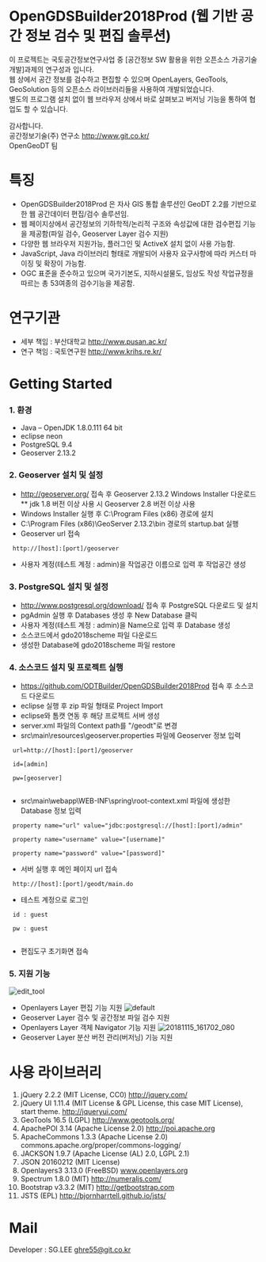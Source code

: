 <a name="korean"></a>
OpenGDSBuilder2018Prod (웹 기반 공간 정보 검수 및 편집 솔루션) 
=======
이 프로젝트는 국토공간정보연구사업 중 [공간정보 SW 활용을 위한 오픈소스 가공기술 개발]과제의 연구성과 입니다.<br>
웹 상에서 공간 정보를 검수하고 편집할 수 있으며 OpenLayers, GeoTools, GeoSolution 등의 오픈소스 라이브러리들을 사용하여 개발되었습니다.<br>
별도의 프로그램 설치 없이 웹 브라우저 상에서 바로 살펴보고 버저닝 기능을 통하여 협업도 할 수 있습니다.<br>

감사합니다.<br>
공간정보기술(주) 연구소 <link>http://www.git.co.kr/<br>
OpenGeoDT 팀


특징
=====
- OpenGDSBuilder2018Prod 은 자사 GIS 통합 솔루션인 GeoDT 2.2를 기반으로한 웹 공간데이터 편집/검수 솔루션임.
- 웹 페이지상에서 공간정보의 기하학적/논리적 구조와 속성값에 대한 검수편집 기능을 제공함(파일 검수, Geoserver Layer 검수 지원)
- 다양한 웹 브라우저 지원가능, 플러그인 및 ActiveX 설치 없이 사용 가능함.
- JavaScript, Java 라이브러리 형태로 개발되어 사용자 요구사항에 따라 커스터 마이징 및 확장이 가능함.
- OGC 표준을 준수하고 있으며 국가기본도, 지하시설물도, 임상도 작성 작업규정을 따르는 총 53여종의 검수기능을 제공함.


연구기관
=====
- 세부 책임 : 부산대학교 <link>http://www.pusan.ac.kr/<br>
- 연구 책임 : 국토연구원 <link>http://www.krihs.re.kr/


Getting Started
=====
### 1. 환경 ###
- Java – OpenJDK 1.8.0.111 64 bit
- eclipse neon 
- PostgreSQL 9.4 
- Geoserver 2.13.2

### 2. Geoserver 설치 및 설정 ###
- http://geoserver.org/ 접속 후 Geoserver 2.13.2 Windows Installer 다운로드 <br> 
** jdk 1.8 버전 이상 사용 시 Geoserver 2.8 버전 이상 사용
- Windows Installer 실행 후  C:\Program Files (x86) 경로에 설치
- C:\Program Files (x86)\GeoServer 2.13.2\bin 경로의 startup.bat 실행
- Geoserver url 접속
<pre><code> http://[host]:[port]/geoserver </code></pre> 
- 사용자 계정(테스트 계정 : admin)을 작업공간 이름으로 입력 후 작업공간 생성

### 3. PostgreSQL 설치 및 설정 ###
- http://www.postgresql.org/download/ 접속 후 PostgreSQL 다운로드 및 설치
- pgAdmin 실행 후 Databases 생성 후 New Database 클릭 
- 사용자 계정(테스트 계정 : admin)을 Name으로 입력 후 Database 생성 
- 소스코드에서 gdo2018scheme 파일 다운로드
- 생성한 Database에 gdo2018scheme 파일 restore

### 4. 소스코드 설치 및 프로젝트 실행 ###
- https://github.com/ODTBuilder/OpenGDSBuilder2018Prod 접속 후 소스코드 다운로드
- eclipse 실행 후 zip 파일 형태로 Project Import
- eclipse와 톰캣 연동 후 해당 프로젝트 서버 생성
- server.xml 파일의 Context path를 "/geodt"로 변경
- src\main\resources\geoserver.properties 파일에 Geoserver 정보 입력
<pre><code> url=http://[host]:[port]/geoserver<br>
 id=[admin]<br>
 pw=[geoserver]<br> </code></pre>
- src\main\webapp\WEB-INF\spring\root-context.xml 파일에 생성한 Database 정보 입력
<pre><code> property name="url" value="jdbc:postgresql://[host]:[port]/admin" <br>
 property name="username" value="[username]" <br>
 property name="password" value="[password]" <br></code></pre>
- 서버 실행 후 메인 페이지 url 접속 
 <pre><code> http://[host]:[port]/geodt/main.do </code></pre>
- 테스트 계정으로 로그인
 <pre><code> id : guest<br>
 pw : guest<br> </code></pre>
- 편집도구 초기화면 접속 

### 5. 지원 기능 ###
![edit_tool](https://user-images.githubusercontent.com/11713603/50584143-11137980-0eb1-11e9-8dc9-8ca533d129f9.png)
- Openlayers Layer 편집 기능 지원
![default](https://user-images.githubusercontent.com/11713603/50584588-ca734e80-0eb3-11e9-965d-7aca0a2fac4b.png)
- Geoserver Layer 검수 및 공간정보 파일 검수 지원
- Openlayers Layer 객체 Navigator 기능 지원
![20181115_161702_080](https://user-images.githubusercontent.com/11713603/50584579-bd565f80-0eb3-11e9-8318-a8672eef256a.jpg)
- Geoserver Layer 분산 버전 관리(버저닝) 기능 지원

사용 라이브러리
=====
1. jQuery 2.2.2 (MIT License, CC0) http://jquery.com/
2. jQuery UI 1.11.4 (MIT License & GPL License, this case MIT License), start theme. http://jqueryui.com/
3. GeoTools 16.5 (LGPL) http://www.geotools.org/
4. ApachePOI 3.14 (Apache License 2.0) http://poi.apache.org
5. ApacheCommons 1.3.3 (Apache License 2.0) commons.apache.org/proper/commons-logging/
6. JACKSON 1.9.7 (Apache License (AL) 2.0, LGPL 2.1)
7. JSON 20160212 (MIT License)
8. Openlayers3 3.13.0 (FreeBSD) www.openlayers.org
9. Spectrum 1.8.0 (MIT) http://numeraljs.com/
10. Bootstrap v3.3.2 (MIT) http://getbootstrap.com
11. JSTS (EPL) http://bjornharrtell.github.io/jsts/


Mail
=====
Developer : SG.LEE
ghre55@git.co.kr

